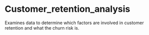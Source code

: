 # Customer_retention_analysis
Examines data to determine which factors are involved in customer retention and what the churn risk is.
